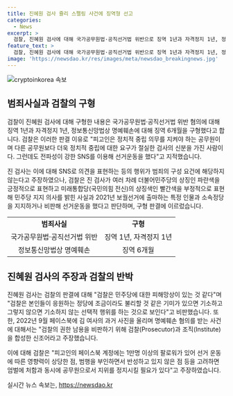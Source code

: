 ```yaml
---
title: 진혜원 검사 쥴리 스펠링 사건에 징역형 선고
categories:
  - News
excerpt: >
  검찰, 진혜원 검사에 대해 국가공무원법·공직선거법 위반으로 징역 1년과 자격정지 1년, 정보통신망법상 명예훼손으로 징역 6개월을 구형. 검찰은 진 검사의 SNS를 통한 선거운동과 피고인의 정치적 중립 의무 미준수를 비판하며, 진 검사는 행위가 범죄의 구성 요건에 해당하지 않는다고 주장하며 검찰을 비판했다. 또한, 김건희 여사를 조롱하는 글을 올린 혐의도 받고 있으며, 해당 글은 논란을 일으키기도 했다.
feature_text: >
  검찰, 진혜원 검사에 대해 국가공무원법·공직선거법 위반으로 징역 1년과 자격정지 1년, 정보통신망법상 명예훼손으로 징역 6개월을 구형. 검찰은 진 검사의 SNS를 통한 선거운동과 피고인의 정치적 중립 의무 미준수를 비판하며, 진 검사는 행위가 범죄의 구성 요건에 해당하지 않는다고 주장하며 검찰을 비판했다. 또한, 김건희 여사를 조롱하는 글을 올린 혐의도 받고 있으며, 해당 글은 논란을 일으키기도 했다.
image: 'https://newsdao.kr/res/images/meta/newsdao_breakingnews.jpg'
---
```


<p><img src="https://newsdao.kr/res/images/meta/newsdao_breakingnews.jpg" alt="cryptoinkorea 속보" /></p>

<h2 data-ke-size="size26">범죄사실과 검찰의 구형</h2>

<p data-ke-size="size16">검찰이 진혜원 검사에 대해 구형한 내용은 국가공무원법·공직선거법 위반 혐의에 대해 징역 1년과 자격정지 1년, 정보통신망법상 명예훼손에 대해 징역 6개월을 구형했다고 합니다. 검찰은 이러한 판결 이유로 "피고인은 정치적 중립 의무를 지켜야 하는 공무원이며 다른 공무원보다 더욱 정치적 중립에 대한 요구가 절실한 검사의 신분을 가진 사람이다. 그런데도 전파성이 강한 SNS를 이용해 선거운동을 했다"고 지적했습니다.</p>

<p data-ke-size="size16">진 검사는 이에 대해 SNS로 의견을 표현하는 등의 행위가 범죄의 구성 요건에 해당하지 않는다고 주장하였으나, 검찰은 진 검사가 여러 차례 더불어민주당의 상징인 파란색을 긍정적으로 표현하고 미래통합당(국민의힘 전신)의 상징색인 빨간색을 부정적으로 표현해 민주당 지지 의사를 밝힌 사실과 2021년 보궐선거에 출마하는 특정 인물과 소속정당을 지지하거나 비판해 선거운동을 했다고 판단하며, 구형 판결에 이르렀습니다.</p>

<table>
    <tr>
        <td style="text-align: center; height: 17px;"><b>범죄사실</b></td>
        <td style="text-align: center; height: 17px;"><b>구형</b></td>
    </tr>
    <tr>
        <td style="text-align: center;">국가공무원법·공직선거법 위반</td>
        <td style="text-align: center;">징역 1년, 자격정지 1년</td>
    </tr>
    <tr>
        <td style="text-align: center;">정보통신망법상 명예훼손</td>
        <td style="text-align: center;">징역 6개월</td>
    </tr>
</table>

<h2 data-ke-size="size26">진혜원 검사의 주장과 검찰의 반박</h2>

<p data-ke-size="size16">진혜원 검사는 검찰의 판결에 대해 "검찰은 민주당에 대한 피해망상이 있는 것 같다"며 "검찰은 본인들이 응원하는 정당에 조금이라도 불리할 것 같은 기미가 있으면 기소하고 그렇지 않으면 기소하지 않는 선택적 행위를 하는 것으로 보인다"고 비판했습니다. 또한, 2022년 9월 페이스북에 김 여사의 과거 사진을 올리며 명예훼손 혐의를 받는 사건에 대해서는 "검찰의 권한 남용을 비판하기 위해 검찰(Prosecutor)과 조직(Institute)을 합성한 신조어라고 주장했습니다.</p>

<p data-ke-size="size16">이에 대해 검찰은 "피고인의 페이스북 계정에는 1만명 이상의 팔로워가 있어 선거 운동에 따른 영향력이 상당한 점, 범행을 부인하면서 반성하고 있지 않은 점 등을 고려하면 엄벌에 처함과 동시에 공무원으로서 지위를 정지시킬 필요가 있다"고 주장하였습니다.</p>
실시간 뉴스 속보는, <a href="https://newsdao.kr" rel="dofollow">https://newsdao.kr</a>


